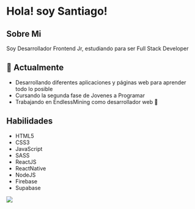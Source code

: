 
# Hola! soy Santiago!

## Sobre Mi

Soy Desarrollador Frontend Jr, estudiando para ser Full Stack Developer

## 🌱 Actualmente 

- Desarrollando diferentes aplicaciones y páginas web para aprender todo lo posible
- Cursando la segunda fase de Jovenes a Programar
- Trabajando en EndlessMining como desarrollador web 💪

## Habilidades 

- HTML5
- CSS3
- JavaScript
- SASS
- ReactJS
- ReactNative
- NodeJS
- Firebase
- Supabase



![](https://github-readme-stats.vercel.app/api/top-langs/?username=switchinhg&theme=dark&hide_border=false&include_all_commits=false&count_private=false&layout=compact)
